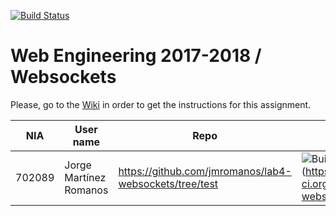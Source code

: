 [![Build Status](https://travis-ci.org/UNIZAR-30246-WebEngineering/lab4-websockets.svg?branch=master)](https://travis-ci.org/UNIZAR-30246-WebEngineering/lab4-websockets)
# Web Engineering 2017-2018 / Websockets
Please, go to the [Wiki](https://github.com/UNIZAR-30246-WebEngineering/lab4-websockets/wiki) in order to get the instructions for this assignment.

NIA    | User name | Repo | Build Status | Improvement | Score
-------|-----------|------|--------------|-------------|--------
702089 | Jorge Martínez Romanos | https://github.com/jmromanos/lab4-websockets/tree/test | ![Build Status](https://travis-ci.org/jmromanos/lab4-websockets.svg?branch=test)](https://travis-ci.org/jmromanos/lab4-websockets) | Proposal: Adapt code to Spring Boot